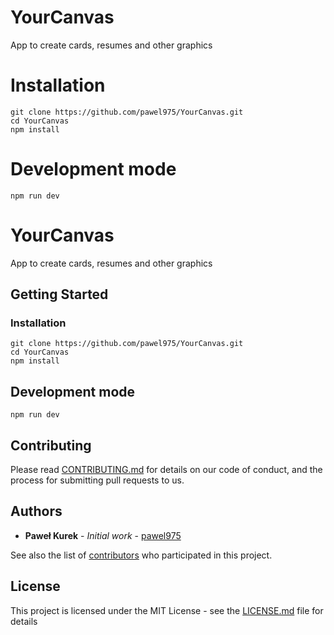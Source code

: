 # YourCanvas
App to create cards, resumes and other graphics

# Installation

```
git clone https://github.com/pawel975/YourCanvas.git
cd YourCanvas
npm install
```

# Development mode

```
npm run dev
```

# YourCanvas

App to create cards, resumes and other graphics

## Getting Started

### Installation

```
git clone https://github.com/pawel975/YourCanvas.git
cd YourCanvas
npm install
```

## Development mode

```
npm run dev
```

## Contributing

Please read [CONTRIBUTING.md](CONTRIBUTING.md) for details on our code of conduct, and the process for submitting pull requests to us.

## Authors

* **Paweł Kurek** - *Initial work* - [pawel975](https://github.com/pawel975)

See also the list of [contributors](CONTRIBUTORS.md) who participated in this project.

## License

This project is licensed under the MIT License - see the [LICENSE.md](LICENSE.md) file for details

